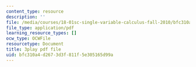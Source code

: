 ```yaml
---
content_type: resource
description: ''
file: /media/courses/18-01sc-single-variable-calculus-fall-2010/bfc310a4d2673d3f811f5e305165d99a_hV5af_07ToE.pdf
file_type: application/pdf
learning_resource_types: []
ocw_type: OCWFile
resourcetype: Document
title: 3play pdf file
uid: bfc310a4-d267-3d3f-811f-5e305165d99a
---
```

